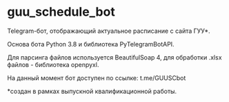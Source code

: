 # guu_schedule_bot 
Telegram-бот, отображающий актуальное расписание с сайта ГУУ*.

Основа бота Python 3.8 и библиотека PyTelegramBotAPI.

Для парсинга файлов используется BeautifulSoap 4, для обработки .xlsx файлов - библиотека openpyxl.

На данный момент бот доступен по ссылке: t.me/GUUSCbot

*cоздан в рамках выпускной квалификационной работы.

